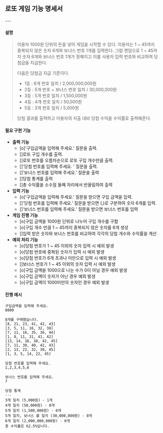 <h2>로또 게임 기능 명세서</h2>
---

<h4>설명</h4>

> 이용자 1000원 단위의 돈을 넣어 게임을 시작할 수 있다.  이용자는 1 ~ 45까지 중복되지 않은 숫자 6개와 보너스 번호 1개를 입력한다. 그럼 랜덤으로 1 ~ 45까지 숫자 6개와 보너스 번호 1개가 정해지고 이를 사용자 입력 번호와 비교하여 당첨금을 지급한다. 
>
> 다음은 당첨금 지급 기준이다.
>
> - 1등 : 6개 번호 일치 / 2,000,000,000원
> - 2등 : 5개 번호 + 보너스 번호 일치 / 30,000,000원
> - 3등 : 5개 번호 일치 / 1,500,000원
> - 4등 : 4개 번호 일치 / 50,000원
> - 5등 : 3개 번호 일치 / 5,000원
>
> 당첨 결과를 출력하고 이용자의 지출 대비 당첨 수익을 수익률로 출력해준다. 





<h4>필요 구현 기능</h4>

- **출력 기능**
  - [o]'구입금액을 입력해 주세요.'  질문을 출력.
  - []로또 구입 개수를 출력.
  - []로또 번호를 오름차순으로 로또 구입 개수만큼 출력.
  - []'당첨 번호를 입력해 주세요. ' 질문을 출력.
  - []'보너스 번호를 입력해 주세요.' 질문을 출력
  - []당첨 통계를 출력
  - []총 수익률을 소수점 둘째 자리에서 반올림하여 출력
- **입력 기능**
  - [o]'구입금액을 입력해 주세요.'  질문을 받으면 구입 금액을 입력.
  - []'당첨 번호를 입력해 주세요.' 질문을 받으면 (,)로 구분하여 숫자 6개를 입력.
  - []'보너스 번호를 입력해 주세요.' 질문을 받으면 보너스 번호를 입력
- **게임 진행 기능** 
  - [o]구입 금액을 1000원 단위로 나누어 구입 개수를 구함
  - [o]구입 개수 만큼 1 ~ 45까지 중복되지 않은 숫자를 6개 생성
  - []입력 받은 숫자와 보너스 번호를 비교하여 각각의 당첨 개수와 수익률을 계산
- **예외 처리 기능**
  - [o]당첨 번호가 1 ~ 45 이외의 숫자 입력 시 예외 발생
  - [o]당첨 번호에 중복된 숫자가 입력 시 예외 발생
  - [o]당첨 번호가 6개 초과나 미만으로 입력 시 예외 발생
  - []보너스 번호가 1 ~ 45 이외의 숫자 입력 시 예외 발생
  - [o]구입 금액을 1000으로 나눈 수가 0이 아닐 경우 예외 발생
  - [o]구입 금액이 숫자가 아닌 경우 예외 발생 
  - [o]구입 금액이 1000미만의 숫자인 경우 예외 발생


<h4>진행 예시</h4>

```
구입금액을 입력해 주세요.
8000

8개를 구매했습니다.
[8, 21, 23, 41, 42, 43]
[3, 5, 11, 16, 32, 38]
[7, 11, 16, 35, 36, 44]
[1, 8, 11, 31, 41, 42]
[13, 14, 16, 38, 42, 45]
[7, 11, 30, 40, 42, 43]
[2, 13, 22, 32, 38, 45]
[1, 3, 5, 14, 22, 45]

당첨 번호를 입력해 주세요.
1,2,3,4,5,6

보너스 번호를 입력해 주세요.
7

당첨 통계
---
3개 일치 (5,000원) - 1개
4개 일치 (50,000원) - 0개
5개 일치 (1,500,000원) - 0개
5개 일치, 보너스 볼 일치 (30,000,000원) - 0개
6개 일치 (2,000,000,000원) - 0개
총 수익률은 62.5%입니다.
```
